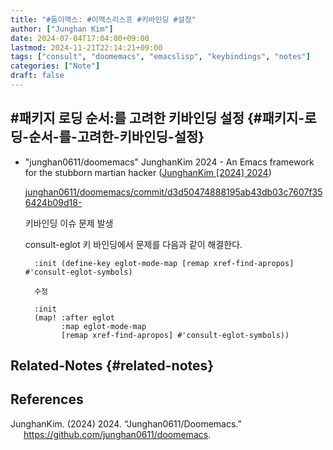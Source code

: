 ```yaml
---
title: "#둠이맥스: #이맥스리스프 #키바인딩 #설정"
author: ["Junghan Kim"]
date: 2024-07-04T17:04:00+09:00
lastmod: 2024-11-21T22:14:21+09:00
tags: ["consult", "doomemacs", "emacslisp", "keybindings", "notes"]
categories: ["Note"]
draft: false
---
```


## #패키지 로딩 순서:를 고려한 키바인딩 설정 {#패키지-로딩-순서-를-고려한-키바인딩-설정}

-   "junghan0611/doomemacs" JunghanKim 2024 - An Emacs framework for the stubborn martian hacker (<a href="#citeproc_bib_item_1">JunghanKim [2024] 2024</a>)

    [junghan0611/doomemacs/commit/d3d50474888195ab43db03c7607f356424b09d18-](https://github.com/junghan0611/doomemacs/commit/d3d50474888195ab43db03c7607f356424b09d18)

    키바인딩 이슈 문제 발생

    consult-eglot 키 바인딩에서 문제를 다음과 같이 해결한다.
    ```text
      :init (define-key eglot-mode-map [remap xref-find-apropos] #'consult-eglot-symbols)

      수정

      :init
      (map! :after eglot
            :map eglot-mode-map
            [remap xref-find-apropos] #'consult-eglot-symbols))
    ```


## Related-Notes {#related-notes}

## References

<style>.csl-entry{text-indent: -1.5em; margin-left: 1.5em;}</style><div class="csl-bib-body">
  <div class="csl-entry"><a id="citeproc_bib_item_1"></a>JunghanKim. (2024) 2024. “Junghan0611/Doomemacs.” <a href="https://github.com/junghan0611/doomemacs">https://github.com/junghan0611/doomemacs</a>.</div>
</div>
